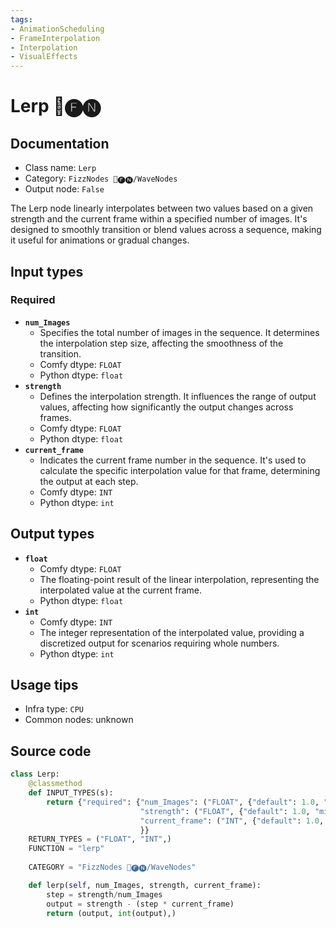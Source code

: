 ```yaml
---
tags:
- AnimationScheduling
- FrameInterpolation
- Interpolation
- VisualEffects
---
```


# Lerp 📅🅕🅝
## Documentation
- Class name: `Lerp`
- Category: `FizzNodes 📅🅕🅝/WaveNodes`
- Output node: `False`

The Lerp node linearly interpolates between two values based on a given strength and the current frame within a specified number of images. It's designed to smoothly transition or blend values across a sequence, making it useful for animations or gradual changes.
## Input types
### Required
- **`num_Images`**
    - Specifies the total number of images in the sequence. It determines the interpolation step size, affecting the smoothness of the transition.
    - Comfy dtype: `FLOAT`
    - Python dtype: `float`
- **`strength`**
    - Defines the interpolation strength. It influences the range of output values, affecting how significantly the output changes across frames.
    - Comfy dtype: `FLOAT`
    - Python dtype: `float`
- **`current_frame`**
    - Indicates the current frame number in the sequence. It's used to calculate the specific interpolation value for that frame, determining the output at each step.
    - Comfy dtype: `INT`
    - Python dtype: `int`
## Output types
- **`float`**
    - Comfy dtype: `FLOAT`
    - The floating-point result of the linear interpolation, representing the interpolated value at the current frame.
    - Python dtype: `float`
- **`int`**
    - Comfy dtype: `INT`
    - The integer representation of the interpolated value, providing a discretized output for scenarios requiring whole numbers.
    - Python dtype: `int`
## Usage tips
- Infra type: `CPU`
- Common nodes: unknown


## Source code
```python
class Lerp:
    @classmethod
    def INPUT_TYPES(s):
        return {"required": {"num_Images": ("FLOAT", {"default": 1.0, "min": 0.0, "max": 9999.0, "step": 1.0}),
                             "strength": ("FLOAT", {"default": 1.0, "min": 0.0, "max": 10.0, "step": 0.01}),
                             "current_frame": ("INT", {"default": 1.0, "min": 0.0, "max": 9999, "step": 1.0}),
                             }}
    RETURN_TYPES = ("FLOAT", "INT",)
    FUNCTION = "lerp"
    
    CATEGORY = "FizzNodes 📅🅕🅝/WaveNodes"

    def lerp(self, num_Images, strength, current_frame):
        step = strength/num_Images
        output = strength - (step * current_frame)
        return (output, int(output),)

```
